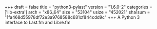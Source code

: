 +++
draft = false
title = "python3-pylast"
version = "1.6.0-2"
categories = ['lib-extra']
arch = "x86_64"
size = "53104"
usize = "452021"
sha1sum = "1fa468d55978df72e3a9768588c681cf844cdd9c"
+++
A Python 3 interface to Last.fm and Libre.fm
